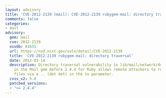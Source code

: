 ```yaml
---
layout: advisory
title: 'CVE-2012-2139 (mail): CVE-2012-2139 rubygem-mail: directory traversal'
comments: false
categories:
- mail
advisory:
  gem: mail
  cve: 2012-2139
  osvdb: 81631
  url: https://nvd.nist.gov/vuln/detail/CVE-2012-2139
  title: 'CVE-2012-2139 rubygem-mail: directory traversal'
  date: 2012-03-14
  description: Directory traversal vulnerability in lib/mail/network/delivery_methods/file_delivery.rb
    in the Mail gem before 2.4.4 for Ruby allows remote attackers to read arbitrary
    files via a .. (dot dot) in the to parameter.
  cvss_v2: 5.0
  patched_versions:
  - ">= 2.4.4"
---
```

